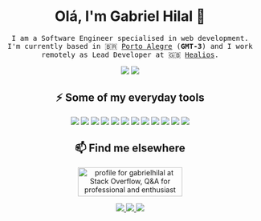 <h1 align="center">Olá, I'm Gabriel Hilal 👋</h1>

<p align="center">
  <samp>I am a Software Engineer specialised in web development. I'm currently based in 🇧🇷 <a href="https://en.wikipedia.org/wiki/Porto_Alegre">Porto Alegre</a> (<b>GMT-3</b>) and I work remotely as Lead Developer at 🇬🇧 <a href="https://healios.org.uk/">Healios</a>.</samp>
</p>

<p align="center">
  <img src="https://github-readme-stats.vercel.app/api?username=gabrielhilal&count_private=true&show_icons=true&hide_title=1" />
  <img src="https://github-readme-stats.vercel.app/api/top-langs/?username=gabrielhilal&layout=compact&hide_title=1" />
</p>

<h2 align="center">⚡ Some of my everyday tools</h2>

<p align="center">
  <img src="https://img.shields.io/badge/ruby-%23CC342D.svg?&style=flat-square&logo=ruby&logoColor=white"/>
  <img src="https://img.shields.io/badge/rails%20-%23CC0000.svg?&style=flat-square&logo=ruby-on-rails&logoColor=white"/>
  <img src="https://img.shields.io/badge/javascript%20-%23323330.svg?&style=flat-square&logo=javascript&logoColor=%23F7DF1E"/>
  <img src="https://img.shields.io/badge/jquery%20-%230769AD.svg?&style=flat-square&logo=jquery&logoColor=white"/>
  <img src="https://img.shields.io/badge/html5%20-%23E34F26.svg?&style=flat-square&logo=html5&logoColor=white"/>
  <img src="https://img.shields.io/badge/css3%20-%231572B6.svg?&style=flat-square&logo=css3&logoColor=white"/>
  <img src="https://img.shields.io/badge/SASS%20-hotpink.svg?&style=flat-square&logo=SASS&logoColor=white"/>
  <img src="https://img.shields.io/badge/bootstrap%20-%23563D7C.svg?&style=flat-square&logo=bootstrap&logoColor=white"/>
  <img src="https://img.shields.io/badge/postgres-%23316192.svg?&style=flat-square&logo=postgresql&logoColor=white"/>
  <img src="https://img.shields.io/badge/git%20-%23F05033.svg?&style=flat-square&logo=git&logoColor=white"/>
  <img src="https://img.shields.io/badge/heroku%20-%23430098.svg?&style=flat-square&logo=heroku&logoColor=white"/>
  <img src="https://img.shields.io/badge/AWS%20-%23FF9900.svg?&style=flat-square&logo=amazon-aws&logoColor=white"/>
</p>

<h2 align="center">📫 Find me elsewhere</h2>

<p align="center">
  <a href="https://stackoverflow.com/users/1155142/gabrielhilal">
    <img src="https://stackoverflow.com/users/flair/1155142.png?theme=clean" width="208" height="58" alt="profile for gabrielhilal at Stack Overflow, Q&amp;A for professional and enthusiast programmers" title="profile for gabrielhilal at Stack Overflow, Q&amp;A for professional and enthusiast programmers">
  </a>
</p>
<p align="center">
  <a href="mailto:gabrielhilal@gmail.com">
    <img src="https://img.shields.io/badge/gmail-%23D14836.svg?&style=for-the-badge&logo=gmail&logoColor=white"/>
  </a>
  <a href="https://www.linkedin.com/in/gabrielhilal">
    <img src="https://img.shields.io/badge/linkedin%20-%230077B5.svg?&style=for-the-badge&logo=linkedin&logoColor=white"/>
  </a>
  <a href="https://medium.com/@gabrielhilal">
    <img src="https://img.shields.io/badge/medium%20-%2312100E.svg?&style=for-the-badge&logo=medium&logoColor=white"/>
  </a>
</p>
